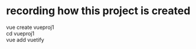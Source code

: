 # recording how this project is created<br>
vue create vueproj1<br>
cd vueproj1<br>
vue add vuetify<br>
